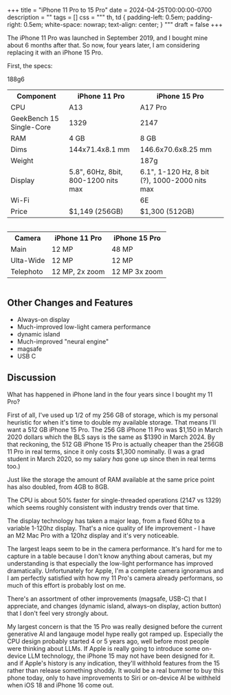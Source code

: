 +++
title = "iPhone 11 Pro to 15 Pro"
date = 2024-04-25T00:00:00-0700
description = ""
tags = []
css = """
th, td {
  padding-left: 0.5em;
  padding-right: 0.5em;
  white-space: nowrap;
  text-align: center;
}
"""
draft = false
+++

The iPhone 11 Pro was launched in September 2019, and I bought mine about 6 months after that.
So now, four years later, I am considering replacing it with an iPhone 15 Pro.

First, the specs:
<div style="overflow-x: scroll;">
<table>
<tr><th>Component</th><th>iPhone 11 Pro</th><th>iPhone 15 Pro</th></tr>
<tr><td>CPU</td><td>A13</td><td>A17 Pro</td></tr>
<tr><td>GeekBench 15 Single-Core</td><td>1329</td><td>2147</td></tr>
<tr><td>RAM</td><td>4 GB</td><td>8 GB</td></tr>
<tr><td>Dims</td><td>144x71.4x8.1 mm</td><td>146.6x70.6x8.25 mm</td></tr>
<tr><td>Weight</td><td></td>188g<td>187g</td></tr>
<tr><td>Display</td><td>5.8", 60Hz, 8bit, 800-1200 nits max</td><td>6.1", 1-120 Hz, 8 bit (?), 1000-2000 nits max</td></tr>
<tr><td>Wi-Fi</td>6<td></td><td>6E</td></tr>
<tr><td>Price</td><td>$1,149 (256GB)</td><td>$1,300 (512GB)</td></tr>
</table>
</div>

<div style="overflow-x: scroll;">
<table>
<tr><th>Camera</th><th>iPhone 11 Pro</th><th>iPhone 15 Pro</th></tr>
<tr><td>Main     </td><td>12 MP</td><td>48 MP</td></tr>
<tr><td>Ulta-Wide</td><td>12 MP</td><td>12 MP</td></tr>
<tr><td>Telephoto</td><td>12 MP, 2x zoom</td><td>12 MP 3x zoom</td></tr>
</table>
</div>

## Other Changes and Features

* Always-on display
* Much-improved low-light camera performance
* dynamic island
* Much-improved "neural engine"
* magsafe
* USB C

## Discussion

What has happened in iPhone land in the four years since I bought my 11 Pro?

First of all, I've used up 1/2 of my 256 GB of storage, which is my personal heuristic for when it's time to double my available storage.
That means I'll want a 512 GB iPhone 15 Pro.
The 256 GB iPhone 11 Pro was $1,150 in March 2020 dollars which the BLS says is the same as $1390 in March 2024.
By that reckoning, the 512 GB iPhone 15 Pro is actually cheaper than the 256GB 11 Pro in real terms, since it only costs $1,300 nominally.
(I was a grad student in March 2020, so my salary *has* gone up since then in real terms too.)

Just like the storage the amount of RAM available at the same price point has also doubled, from 4GB to 8GB.

The CPU is about 50% faster for single-threaded operations (2147 vs 1329) which seems roughly consistent with industry trends over that time.

The display technology has taken a major leap, from a fixed 60hz to a variable 1-120hz display.
That's a nice quality of life improvement - I have an M2 Mac Pro with a 120hz display and it's very noticeable.

The largest leaps seem to be in the camera performance.
It's hard for me to capture in a table because I don't know anything about cameras, but my understanding is that especially the low-light performance has improved dramatically.
Unfortunately for Apple, I'm a complete camera ignoramus and I am perfectly satisfied with how my 11 Pro's camera already performans, so much of this effort is probably lost on me.

There's an assortment of other improvements (magsafe, USB-C) that I appreciate, and changes (dynamic island, always-on display, action button) that I don't feel very strongly about.

My largest concern is that the 15 Pro was really designed before the current generative AI and langauge model hype really got ramped up.
Especially the CPU design probably started 4 or 5 years ago, well before most people were thinking about LLMs.
If Apple is really going to introduce some on-device LLM technology, the iPhone 15 may not have been designed for it.
and if Apple's history is any indication, they'll withhold features from the 15 rather than release something shoddy.
It would be a real bummer to buy this phone today, only to have improvements to Siri or on-device AI be withheld when iOS 18 and iPhone 16 come out.
